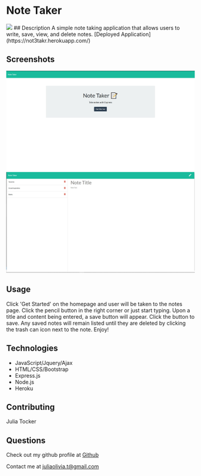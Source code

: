 # Note Taker
   <img src = "https://img.shields.io/badge/License-ISC-red">
  ## Description
  A simple note taking application that allows users to write, save, view, and delete notes.
  [Deployed Application](https://not3takr.herokuapp.com/)
  
  ## Screenshots
  ![Screenshot](public/assets/imgs/homepage.jpg)
  ![Screenshot](public/assets/imgs/notespage.jpg) 
  
  ## Usage
  Click 'Get Started' on the homepage and user will be taken to the notes page. Click the pencil button in the right corner or just start typing. Upon a title and content being        entered, a save button will appear. Click the button to save. Any saved notes will remain listed until they are deleted by clicking the trash can icon next to the note. Enjoy!
  
  ## Technologies
  <ul><li>JavaScript/Jquery/Ajax</li>
  <li>HTML/CSS/Bootstrap</li>
  <li>Express.js</li>
  <li>Node.js</li>
  <li>Heroku</li></ul>
  
  ## Contributing
  Julia Tocker
  ## Questions
  Check out my github profile at [Github](http://github.com/j9210)

  Contact me at <juliaolivia.t@gmail.com>
